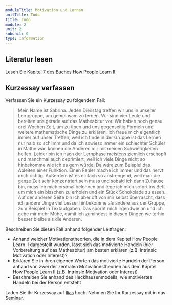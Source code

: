 ```yaml
---
moduleTitle: Motivation und Lernen
unitTitle: Todo
title: Todo
module: 2
unit: 2
subunit: 0
type: information
---
```



## Literatur lesen

Lesen Sie [Kapitel 7 des Buches How People Learn II](https://ilias.uni-freiburg.de/goto.php?target=file_1261251_download&client_id=unifreiburg).

## Kurzessay verfassen

Verfassen Sie ein Kurzessay zu folgendem Fall:


> Mein Name ist Sabrina. Jeden Dienstag treffen wir uns in unserer Lerngruppe, um gemeinsam zu lernen. Wir sind vier Leute und bereiten uns gerade auf das Matheabitur vor. Wir haben noch genau drei Wochen Zeit, um zu üben und uns gegenseitig Formeln und weitere mathematische Dinge zu erklären. Ich freue mich eigentlich immer auf unser Treffen, weil ich finde in der Gruppe ist das Lernen nur halb so schlimm und da ich sowieso immer ein schlechter Schüler in Mathe war, können die Anderen mir mit meinen Schwierigkeiten helfen. Leider bin ich nach der Lernphase meistens ziemlich erschöpft und manchmal auch deprimiert, weil ich viele Dinge nicht so hinbekomme wie ich es gern würde. Da wäre zum Beispiel das Ableiten einer Funktion. Einen Fehler mache ich immer und das nervt mich richtig. Außerdem ist es einfach so anstrengend, weil man die ganze Zeit sehr konzentriert sein muss und sobald ich dann Zuhause bin, muss ich mich erstmal belohnen und lege ich mich sofort ins Bett um mich ein bisschen zu erholen und ein Stück Schokolade zu essen. Auf der anderen Seite bin ich aber oft von mir selbst überrascht, dass ich andere Dinge viel besser hinbekomme als andere aus der Gruppe, zum Beispiel in Textaufgaben. Das spornt mich irgendwie an und ich gebe mir mehr Mühe, damit ich zumindest in diesen Dingen weiterhin besser bleibe als die Anderen. 


Beschreiben Sie diesen Fall anhand folgender Leitfragen:

* Anhand welcher Motivationstheorien, die in dem Kapitel How People Learn II dargestellt wurden, lässt sich das motivierte Handeln (hier Vorbereitung auf das Matheabitur) am besten erklären (z.B. Intrinsic Motivation oder Interest)? 
* Erklären Sie in ihren eigenen Worten das motivierte Handeln der Person anhand von zwei der zentralen Motivationstheorien aus dem Kapitel How People Learn II (z.B. Intrinsic Motivation oder Interest)
* Beschreiben Sie anhand des Heckhausenmodells, wie motiviertes Handeln bei der Person entsteht


Laden Sie Ihr Kurzessay auf [Ilias](https://ilias.uni-freiburg.de/goto.php?target=exc_1239027&client_id=unifreiburg) hoch. Nehmen Sie Ihr Kurzessay mit in das Seminar. 


